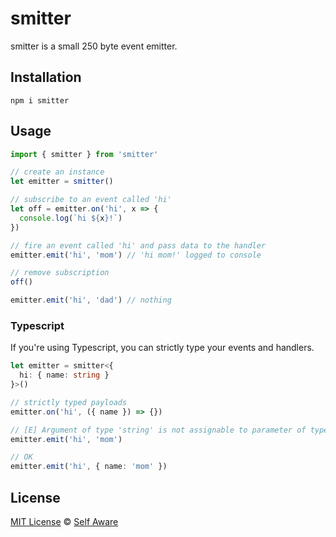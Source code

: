 # smitter

smitter is a small 250 byte event emitter.

## Installation

```
npm i smitter
```

## Usage

```js
import { smitter } from 'smitter'

// create an instance
let emitter = smitter()

// subscribe to an event called 'hi'
let off = emitter.on('hi', x => {
  console.log(`hi ${x}!`)
})

// fire an event called 'hi' and pass data to the handler
emitter.emit('hi', 'mom') // 'hi mom!' logged to console

// remove subscription
off()

emitter.emit('hi', 'dad') // nothing
```

### Typescript

If you're using Typescript, you can strictly type your events and handlers.

```typescript
let emitter = smitter<{
  hi: { name: string }
}>()

// strictly typed payloads
emitter.on('hi', ({ name }) => {})

// [E] Argument of type 'string' is not assignable to parameter of type { name: string }
emitter.emit('hi', 'mom')

// OK
emitter.emit('hi', { name: 'mom' })
```

## License

[MIT License](https://opensource.org/licenses/MIT) © [Self Aware](https://selfaware.studio)
